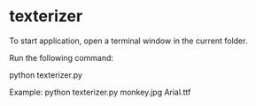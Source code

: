 texterizer
==========
To start application, open a terminal window in the current folder.

Run the following command:

python texterizer.py <ImageFileName> <FontFileName>

Example:
python texterizer.py monkey.jpg Arial.ttf
